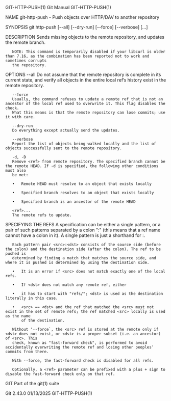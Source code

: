 GIT-HTTP-PUSH(1)							  Git Manual							      GIT-HTTP-PUSH(1)

NAME
       git-http-push - Push objects over HTTP/DAV to another repository

SYNOPSIS
       git http-push [--all] [--dry-run] [--force] [--verbose] <URL> <ref> [<ref>...]

DESCRIPTION
       Sends missing objects to the remote repository, and updates the remote branch.

       NOTE: This command is temporarily disabled if your libcurl is older than 7.16, as the combination has been reported not to work and sometimes corrupts
       the repository.

OPTIONS
       --all
	   Do not assume that the remote repository is complete in its current state, and verify all objects in the entire local ref’s history exist in the
	   remote repository.

       --force
	   Usually, the command refuses to update a remote ref that is not an ancestor of the local ref used to overwrite it. This flag disables the check.
	   What this means is that the remote repository can lose commits; use it with care.

       --dry-run
	   Do everything except actually send the updates.

       --verbose
	   Report the list of objects being walked locally and the list of objects successfully sent to the remote repository.

       -d, -D
	   Remove <ref> from remote repository. The specified branch cannot be the remote HEAD. If -d is specified, the following other conditions must also
	   be met:

	   •   Remote HEAD must resolve to an object that exists locally

	   •   Specified branch resolves to an object that exists locally

	   •   Specified branch is an ancestor of the remote HEAD

       <ref>...
	   The remote refs to update.

SPECIFYING THE REFS
       A <ref> specification can be either a single pattern, or a pair of such patterns separated by a colon ":" (this means that a ref name cannot have a
       colon in it). A single pattern <name> is just a shorthand for <name>:<name>.

       Each pattern pair <src>:<dst> consists of the source side (before the colon) and the destination side (after the colon). The ref to be pushed is
       determined by finding a match that matches the source side, and where it is pushed is determined by using the destination side.

       •   It is an error if <src> does not match exactly one of the local refs.

       •   If <dst> does not match any remote ref, either

	   •   it has to start with "refs/"; <dst> is used as the destination literally in this case.

	   •   <src> == <dst> and the ref that matched the <src> must not exist in the set of remote refs; the ref matched <src> locally is used as the name
	       of the destination.

       Without ‘--force`, the <src> ref is stored at the remote only if <dst> does not exist, or <dst> is a proper subset (i.e. an ancestor) of <src>. This
       check, known as "fast-forward check", is performed to avoid accidentally overwriting the remote ref and losing other peoples’ commits from there.

       With --force, the fast-forward check is disabled for all refs.

       Optionally, a <ref> parameter can be prefixed with a plus + sign to disable the fast-forward check only on that ref.

GIT
       Part of the git(1) suite

Git 2.43.0								  01/13/2025							      GIT-HTTP-PUSH(1)
